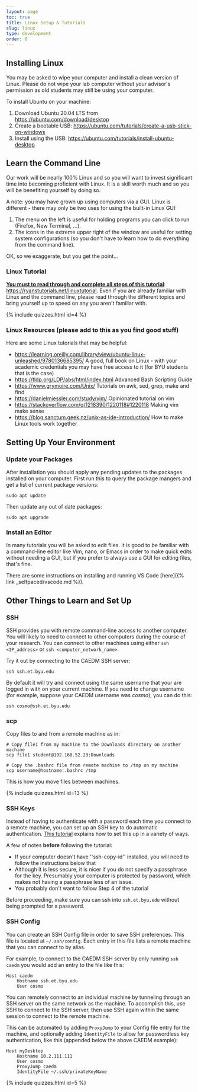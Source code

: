 ```yaml
---
layout: page
toc: true
title: Linux Setup & Tutorials
slug: linux
type: development
order: 0
---
```



## Installing Linux

You may be asked to wipe your computer and install a clean version of Linux.  Please do not wipe your lab computer without your advisor's permission as old students may still be using your computer.

To install Ubuntu on your machine:
  1. Download Ubuntu 20.04 LTS from <https://ubuntu.com/download/desktop>
  1. Create a bootable USB: <https://ubuntu.com/tutorials/create-a-usb-stick-on-windows>
  1. Install using the USB: <https://ubuntu.com/tutorials/install-ubuntu-desktop>


## Learn the Command Line

Our work will be nearly 100% Linux and so you will want to invest significant time into becoming proficient with Linux.  It is a skill worth much and so you will be benefiting yourself by doing so.

A note: you may have grown up using computers via a GUI.  Linux is different - there may only be two uses for using the built-in Linux GUI:

1. The menu on the left is useful for holding programs you can click to run (Firefox, New Terminal, ...).
1. The icons in the extreme upper right of the window are useful for setting system configurations (so you don't have to learn how to do everything from the command line).

OK, so we exaggerate, but you get the point...

<!-- ### The Linux Command Shell - _bash_
Beyond that you will spend the majority of your time typing things in the command shell.  The default is called _bash_.   -->
<!-- 
Everything in Linux can be (and usually is) run by shell scripts and commands so learn them.  There are hundreds, start with these at a command prompt:

    man (as in "man man" - show me the manual page for "man" command)
    apropos (as in "apropos file" - tell me all the commands that do things with files) -->


### Linux Tutorial 
**<ins>You must to read through and complete all steps of this tutorial</ins>**: <https://ryanstutorials.net/linuxtutorial>.  Even if you are already familiar with Linux and the command line, please read through the different topics and bring yourself up to speed on any you aren't familiar with.

{% include quizzes.html id=4 %}

### Linux Resources (please add to this as you find good stuff)
Here are some Linux tutorials that may be helpful:

* <https://learning.oreilly.com/library/view/ubuntu-linux-unleashed/9780136685395/> A good, full book on Linux - with your academic credentials you may have free access to it (for BYU students that is the case)
* <https://tldp.org/LDP/abs/html/index.html> Advanced Bash Scripting Guide
* <https://www.grymoire.com/Unix/> Tutorials on awk, sed, grep, make and find
* <https://danielmiessler.com/study/vim/> Opinionated tutorial on vim
* <https://stackoverflow.com/q/1218390/1220118#1220118> Making vim make sense
* <https://blog.sanctum.geek.nz/unix-as-ide-introduction/> How to make Linux tools work together

## Setting Up Your Environment

### Update your Packages

After installation you should apply any pending updates to the packages installed on your computer.  First run this to query the package mangers and get a list of current package versions:
```
sudo apt update
```

Then update any out of date packages:
```
sudo apt upgrade
```

### Install an Editor

In many tutorials you will be asked to edit files.  It is good to be familiar with a command-line editor like Vim, nano, or Emacs in order to make quick edits without needing a GUI, but if you prefer to always use a GUI for editing files, that's fine.  

There are some instructions on installing and running VS Code [here]({% link _selfpaced/vscode.md %}).


## Other Things to Learn and Set Up

### SSH

SSH provides you with remote command-line access to another computer.  You will likely to need to connect to other computers during the course of your research.  You can connect to other machines using either `ssh <IP_address>` or `ssh <computer_network_name>`.

Try it out by connecting to the CAEDM SSH server:
```
ssh ssh.et.byu.edu
```

By default it will try and connect using the same username that your are logged in with on your current machine.  If you need to change username (for example, suppose your CAEDM username was *cosmo*), you can do this:
```
ssh cosmo@ssh.et.byu.edu
```

### scp
Copy files to and from a remote machine as in:

    # Copy file1 from my machine to the Downloads directory on another machine
    scp file1 student@192.168.52.23:Downloads

    # Copy the .bashrc file from remote machine to /tmp on my machine
    scp username@hostname:.bashrc /tmp

This is how you move files between machines.

{% include quizzes.html id=13 %}

### SSH Keys
Instead of having to authenticate with a password each time you connect to a remote machine, you can set up an SSH key to do automatic authentication.  [This tutorial](https://www.digitalocean.com/community/tutorials/how-to-set-up-ssh-keys-on-ubuntu-1804) explains how to set this up in a variety of ways.

A few of notes __before__ following the tutorial:
  * If your computer doesn't have ''ssh-copy-id'' installed, you will need to follow the instructions below that
  * Although it is less secure, it is nicer if you do not specify a passphrase for the key.  Presumably your computer is protected by password, which makes not having a passphrase less of an issue.
  * You probably don't want to follow Step 4 of the tutorial

Before proceeding, make sure you can ssh into `ssh.et.byu.edu` without being prompted for a password.

### SSH Config

You can create an SSH Config file in order to save SSH preferences.  This file is located at `~/.ssh/config`.  Each entry in this file lists a remote machine that you can connect to by alias.

For example, to connect to the CAEDM SSH server by only running `ssh caedm` you would add an entry to the file like this:
```
Host caedm
    Hostname ssh.et.byu.edu
    User cosmo
```

You can remotely connect to an individual machine by tunneling through an SSH server on the same network as the machine. To accomplish this, use SSH to connect to the SSH server, then use SSH again within the same session to connect to the remote machine.

This can be automated by adding `ProxyJump` to your Config file entry for the machine, and optionally adding `IdentityFile` to allow for passwordless key authentication, like this (appended below the above CAEDM example):
```
Host myDesktop
    Hostname 10.2.111.111
    User cosmo
    ProxyJump caedm
    IdentityFile ~/.ssh/privateKeyName
```

{% include quizzes.html id=5 %}

<!-- # Faculty Notes
- Writing shell scripts (especially if they take parameters)
- Really understanding and manipulating permissions.  It is true the GUI can do it (with about 9 clicks) but when when knowledgeable people start talking about them as in 'permission should be 755' we don't want them to lost.
- Things like `find . -name \*.sv -exec cp {} /tmp \;`  (OK, so that may be a bit obtuse but I use it multiple times per week).  But, even things like `chgrp fpga *.sv` are useful
(This should all be covered in the tutorial now)

What else?
-  -->
